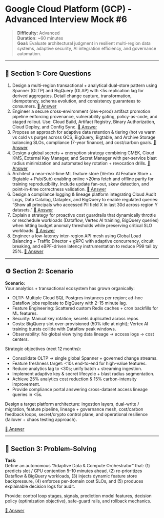 # Google Cloud Platform (GCP) - Advanced Interview Mock #6

> **Difficulty:** Advanced  
> **Duration:** ~60 minutes  
> **Goal:** Evaluate architectural judgment in resilient multi-region data systems, adaptive security, AI integration efficiency, and governance automation.

---

## 🧠 Section 1: Core Questions

1. Design a multi-region transactional + analytical dual-store pattern using Spanner (OLTP) and BigQuery (OLAP) with <5s replication lag for derived aggregates. Detail change capture, transformation, idempotency, schema evolution, and consistency guarantees to consumers. [📖 Answer](mock_6_answers.md#1-design-a-multi-region-transactional--analytical-dual-store-pattern-using-spanner-oltp-and-bigquery-olap-with-5s-replication-lag-for-derived-aggregates-detail-change-capture-transformation-idempotency-schema-evolution-and-consistency-guarantees-to-consumers)
2. Engineer a secure cross-environment (dev→prod) artifact promotion pipeline enforcing provenance, vulnerability gating, policy-as-code, and staged rollout. Use: Cloud Build, Artifact Registry, Binary Authorization, Cloud Deploy, and Config Sync. [📖 Answer](mock_6_answers.md#2-engineer-a-secure-cross-environment-devprod-artifact-promotion-pipeline-enforcing-provenance-vulnerability-gating-policy-as-code-and-staged-rollout-use-cloud-build-artifact-registry-binary-authorization-cloud-deploy-and-config-sync)
3. Propose an approach for adaptive data retention & tiering (hot vs warm vs cold vs purge) across GCS, BigQuery, Bigtable, and Archive Storage balancing SLOs, compliance (7-year finance), and cost/carbon goals. [📖 Answer](mock_6_answers.md#3-propose-an-approach-for-adaptive-data-retention--tiering-hot-vs-warm-vs-cold-vs-purge-across-gcs-bigquery-bigtable-and-archive-storage-balancing-slos-compliance-7-year-finance-and-costcarbon-goals)
4. Design a global secrets + encryption strategy combining CMEK, Cloud KMS, External Key Manager, and Secret Manager with per-service blast radius minimization and automated key rotation + revocation drills. [📖 Answer](mock_6_answers.md#4-design-a-global-secrets--encryption-strategy-combining-cmek-cloud-kms-external-key-manager-and-secret-manager-with-per-service-blast-radius-minimization-and-automated-key-rotation--revocation-drills)
5. Architect a near-real-time ML feature store (Vertex AI Feature Store + Bigtable + Pub/Sub) enabling online <20ms fetch and offline parity for training reproducibility. Include update fan-out, skew detection, and point-in-time correctness validation. [📖 Answer](mock_6_answers.md#5-architect-a-near-real-time-ml-feature-store-vertex-ai-feature-store--bigtable--pubsub-enabling-online-20ms-fetch-and-offline-parity-for-training-reproducibility-include-update-fan-out-skew-detection-and-point-in-time-correctness-validation)
6. Design a compliance logging & lineage platform integrating Cloud Audit Logs, Data Catalog, Dataplex, and BigQuery to enable regulated queries: “Show all principals who accessed PII field X in last 30d across region Y datasets.” [📖 Answer](mock_6_answers.md#6-design-a-compliance-logging--lineage-platform-integrating-cloud-audit-logs-data-catalog-dataplex-and-bigquery-to-enable-regulated-queries-show-all-principals-who-accessed-pii-field-x-in-last-30d-across-region-y-datasets)
7. Explain a strategy for proactive cost guardrails that dynamically throttle or reschedule workloads (Dataflow, Vertex AI training, BigQuery queries) when hitting budget anomaly thresholds while preserving critical SLO workloads. [📖 Answer](mock_6_answers.md#7-explain-a-strategy-for-proactive-cost-guardrails-that-dynamically-throttle-or-reschedule-workloads-dataflow-vertex-ai-training-bigquery-queries-when-hitting-budget-anomaly-thresholds-while-preserving-critical-slo-workloads)
8. Engineer a low-latency inter-region API mesh using Global Load Balancing + Traffic Director + gRPC with adaptive concurrency, circuit breaking, and eBPF-driven latency instrumentation to reduce P99 tail by 25%. [📖 Answer](mock_6_answers.md#8-engineer-a-low-latency-inter-region-api-mesh-using-global-load-balancing--traffic-director--grpc-with-adaptive-concurrency-circuit-breaking-and-ebpf-driven-latency-instrumentation-to-reduce-p99-tail-by-25)

---

## ⚙️ Section 2: Scenario

**Scenario:**  
Your analytics + transactional ecosystem has grown organically:
- OLTP: Multiple Cloud SQL Postgres instances per region; ad-hoc Dataflow jobs replicate to BigQuery with 2–15 minute lag.
- Feature Engineering: Scattered custom Redis caches + cron backfills for ML features.
- Security: Manual key rotation; secrets duplicated across repos.
- Costs: BigQuery slot over-provisioned (50% idle at night); Vertex AI training bursts collide with Dataflow peak windows.
- Observability: No global view tying data lineage → access logs → cost centers.

Strategic objectives (next 12 months):
- Consolidate OLTP → single global Spanner + governed change streams.
- Feature freshness target: <10s end-to-end for high-value features.
- Reduce analytics lag to <30s; unify batch + streaming ingestion.
- Implement adaptive key & secret lifecycle + blast radius segmentation.
- Achieve 25% analytics cost reduction & 15% carbon-intensity improvement.
- Provide compliance portal answering cross-dataset access lineage queries in <5s.

Design a target platform architecture: ingestion layers, dual-write / migration, feature pipeline, lineage + governance mesh, cost/carbon feedback loops, secret/crypto control plane, and operational resilience (failover + chaos testing approach).

[📖 Answer](mock_6_answers.md#️-section-2-scenario---answer)

---

## 🧩 Section 3: Problem-Solving

**Task:**  
Define an autonomous “Adaptive Data & Compute Orchestrator” that: (1) predicts slot / GPU contention 5–10 minutes ahead, (2) re-prioritizes Dataflow & BigQuery workloads, (3) injects dynamic feature store backpressure, (4) enforces per-domain cost SLOs, and (5) produces explainable decision logs for audit.

Provide: control loop stages, signals, prediction model features, decision policy (optimization objective), safe-guard rails, and rollback mechanics.

[📖 Answer](mock_6_answers.md#-section-3-problem-solving---answer)
